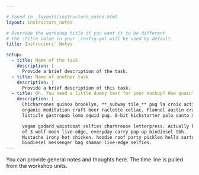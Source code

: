 ```yaml
---

# Found in _layouts/instructors_notes.html
layout: instructors_notes

# Override the workshop title if you want it to be different
# The :title value in your _config.yml will be used by default.
title: Instructors' Notes

setup:
  - title: Name of the task
    description: |
      Provide a brief description of the task.
  - title: Name of another task
    description: |
      Provide a brief description of this task.
  - title: Oh. You need a little dummy text for your mockup? How quaint.
    description: |
      Chicharrones quinoa brooklyn, **_subway tile_** pug la croix activated charcoal 
      organic meditation craft beer raclette celiac. Flannel austin craft beer 
      listicle gastropub lomo squid pug. 8-bit kickstarter palo santo marfa 

      vegan godard waistcoat selfies chartreuse letterpress. Actually hell 
      of 3 wolf moon live-edge, everyday carry pop-up biodiesel tbh. 
      Mustache irony hot chicken, hoodie roof party pickled hella sartorial 
      biodiesel messenger bag shaman live-edge selfies.
---
```


You can provide general notes and thoughts here. The time line
is pulled from the workshop units.
